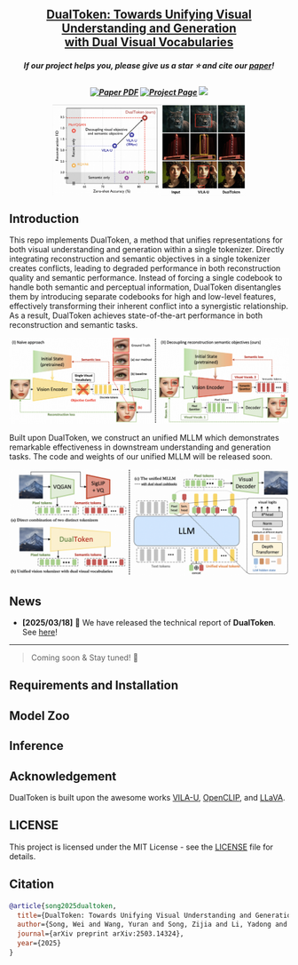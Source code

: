 <h2 align="center"> <a href="https://arxiv.org/abs/2503.14324">DualToken: Towards Unifying Visual Understanding and Generation<br>with Dual Visual Vocabularies</a></h2>
<h5 align="center"> If our project helps you, please give us a star ⭐ and cite our <a href="#citation">paper</a>!</h2>
<h5 align="center">

<a href="https://arxiv.org/abs/2503.14324"><img src='https://img.shields.io/badge/arXiv-DualToken-red' alt='Paper PDF'></a>
<a href="https://foundationvision.github.io/DualToken/"><img src='https://img.shields.io/badge/Project_Page-DualToken-green' alt='Project Page'></a>
<a href="https://huggingface.co/FoundationVision/DualToken_tokenizer"><img src='https://img.shields.io/badge/%F0%9F%A4%97%20Hugging%20Face-Model-blue'></a>
</div>

<div style="display: flex; justify-content: center;">  
    <img src="asset/bubble.png" style="width: 39%; height: auto;"/>
    <img src="asset/recon.png" style="width: 30%; height: auto;"/>  
</div>

## Introduction

This repo implements DualToken, a method that unifies representations for both visual understanding and generation within a single tokenizer. Directly integrating reconstruction and semantic objectives in a single tokenizer creates conflicts, leading to degraded performance in both reconstruction quality and semantic performance. Instead of forcing a single codebook to handle both semantic and perceptual information, DualToken disentangles them by introducing separate codebooks for high and low-level features, effectively transforming their inherent conflict into a synergistic relationship. As a result, DualToken achieves state-of-the-art performance in both reconstruction and semantic tasks.

![teaser](asset/tokenizer.png)

Built upon DualToken, we construct an unified MLLM which demonstrates remarkable effectiveness in downstream understanding and generation tasks. The code and weights of our unified MLLM will be released soon.

![teaser](asset/unified_model.png)

## News
- **[2025/03/18]** 🌟 We have released the technical report of **DualToken**. See [here](https://arxiv.org/abs/2503.14324)!


---
> Coming soon & Stay tuned! 🚀

## Requirements and Installation

## Model Zoo

## Inference


## Acknowledgement
DualToken is built upon the awesome works 
[VILA-U](https://github.com/mit-han-lab/vila-u),
[OpenCLIP](https://github.com/mlfoundations/open_clip),
and [LLaVA](https://github.com/haotian-liu/LLaVA/).


## LICENSE

This project is licensed under the MIT License - see the [LICENSE](LICENSE) file for details.

## Citation

```bibtex
@article{song2025dualtoken,
  title={DualToken: Towards Unifying Visual Understanding and Generation with Dual Visual Vocabularies}, 
  author={Song, Wei and Wang, Yuran and Song, Zijia and Li, Yadong and Sun, Haoze and Chen, Weipeng and Zhou, Zenan and Xu, Jianhua and Wang, Jiaqi and Yu, Kaicheng},
  journal={arXiv preprint arXiv:2503.14324},
  year={2025} 
}
```
